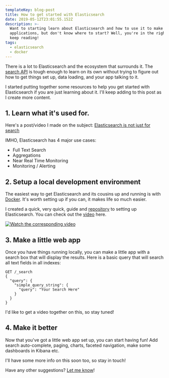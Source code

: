 ```yaml
---
templateKey: blog-post
title: How to get started with Elasticsearch
date: 2019-05-12T23:01:55.152Z
description: >-
  Want to starting learn about Elasticsearch and how to use it to make
  applications, but don't know where to start? Well, you're in the right spot -
  keep reading!
tags:
  - elasticsearch
  - docker
---
```

There is a lot to Elasticsearch and the ecosystem that surrounds it. The [search API](https://www.elastic.co/guide/en/elasticsearch/reference/current/search.html) is tough enough to learn on its own without trying to figure out how to get things set up, data loading, and your app talking to it.

I started putting together some resources to help you get started with Elasticsearch if you are just learning about it. I'll keep adding to this post as I create more content.

## 1. Learn what it's used for.

Here's a post/video I made on the subject: [Elasticsearch is not just for search](https://analytics.codingblocks.net/blog/elasticsearch-is-not-just-for-search/)

IMHO, Elasticsearch has 4 major use cases:

* Full Text Search
* Aggregations
* Near Real Time Monitoring
* Monitoring / Alerting

## 2. Setup a local development environment

The easiest way to get Elasticsearch and its cousins up and running is with [Docker](https://www.docker.com/). It's worth setting up if you can, it makes life so much easier.

I created a quick, very quick, guide and [repository](https://github.com/codingblocks/simplified-elastic-stack) to setting up Elasticsearch. You can check out the [video](https://www.youtube.com/watch?v=Zaqe5rFtma4) here.

[![Watch the corresponding video](https://img.youtube.com/vi/Zaqe5rFtma4/0.jpg)](https://www.youtube.com/watch?v=Zaqe5rFtma4)

## 3. Make a little web app

Once you have things running locally, you can make a little app with a search box that will display the results. Here is a basic query that will search all text fields in all indexes:

```
GET /_search
{
  "query": {
    "simple_query_string": {
      "query": "Your Search Here"
    }
  }
}
```

I'd like to get a video together on this, so stay tuned!

## 4. Make it better

Now that you've got a little web app set up, you can start having fun! Add search auto-complete, paging, charts, faceted navigation, make some dashboards in Kibana etc.

I'll have some more info on this soon too, so stay in touch!

Have any other suggestions? [Let me know](https://analytics.codingblocks.net/contact)!
